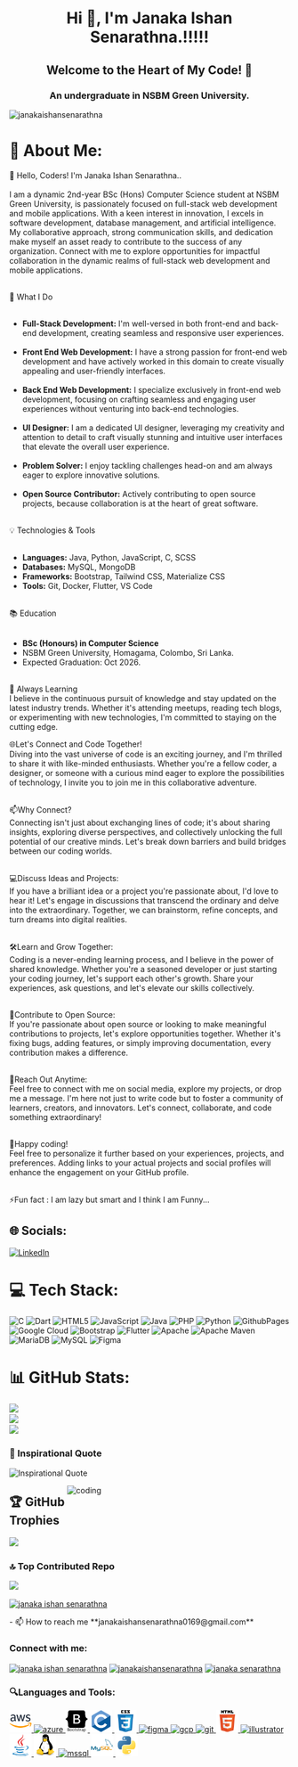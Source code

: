 <h1 align="center">Hi 👋, I'm Janaka Ishan Senarathna.!!!!!</h1>
<h2 align="center">Welcome to the Heart of My Code! 🚀</h3>
<h3 align="center">An undergraduate in NSBM Green University.</h3>



<p align="left"> <img src="https://komarev.com/ghpvc/?username=janakaishansenarathna&label=Profile%20views&color=0e75b6&style=flat" alt="janakaishansenarathna" /> </p>

# 💫 About Me:
👋 Hello, Coders! I'm Janaka Ishan Senarathna..<br><br>I am a dynamic 2nd-year BSc (Hons) Computer Science student at NSBM Green University, is passionately focused on full-stack web development and mobile applications. With a keen interest in innovation, I excels in software development, database management, and artificial intelligence. My collaborative approach, strong communication skills, and dedication make myself an asset ready to contribute to the success of any organization. Connect with me to explore opportunities for impactful collaboration in the dynamic realms of full-stack web development and mobile applications.<br><br>

🚀 What I Do<br><br>
- **Full-Stack Development:** I'm well-versed in both front-end and back-end development, creating seamless and responsive user experiences.<br><br>
- **Front End Web Development:** I have a strong passion for front-end web development and have actively worked in this domain to create visually appealing and user-friendly interfaces.<br><br>
- **Back End Web Development:** I specialize exclusively in front-end web development, focusing on crafting seamless and engaging user experiences without venturing into back-end technologies.<br><br>
- **UI Designer:** I am a dedicated UI designer, leveraging my creativity and attention to detail to craft visually stunning and intuitive user interfaces that elevate the overall user experience.<br><br>
- **Problem Solver:** I enjoy tackling challenges head-on and am always eager to explore innovative solutions.<br><br>
- **Open Source Contributor:** Actively contributing to open source projects, because collaboration is at the heart of great software.<br><br>


💡 Technologies & Tools<br><br>
- **Languages:** Java, Python, JavaScript, C, SCSS <br>
- **Databases:** MySQL, MongoDB<br>
- **Frameworks:** Bootstrap, Tailwind CSS, Materialize CSS<br>
- **Tools:** Git, Docker, Flutter, VS Code<br><br>

📚 Education<br><br>
- **BSc (Honours) in Computer Science**<br>
- NSBM Green University, Homagama, Colombo, Sri Lanka.<br>
- Expected Graduation: Oct 2026.<br><br>

🌱 Always Learning<br>
I believe in the continuous pursuit of knowledge and stay updated on the latest industry trends. Whether it's attending meetups, reading tech blogs, or experimenting with new technologies, I'm committed to staying on the cutting edge.<br>

🌐Let's Connect and Code Together!<br>
Diving into the vast universe of code is an exciting journey, and I'm thrilled to share it with like-minded enthusiasts. Whether you're a fellow coder, a designer, or someone with a curious mind eager to explore the possibilities of technology, I invite you to join me in this collaborative adventure.<br><br>

📫Why Connect?<br>
Connecting isn't just about exchanging lines of code; it's about sharing insights, exploring diverse perspectives, and collectively unlocking the full potential of our creative minds. Let's break down barriers and build bridges between our coding worlds.<br><br>

💻Discuss Ideas and Projects:<br>
If you have a brilliant idea or a project you're passionate about, I'd love to hear it! Let's engage in discussions that transcend the ordinary and delve into the extraordinary. Together, we can brainstorm, refine concepts, and turn dreams into digital realities.<br><br>

🛠️Learn and Grow Together:<br>
Coding is a never-ending learning process, and I believe in the power of shared knowledge. Whether you're a seasoned developer or just starting your coding journey, let's support each other's growth. Share your experiences, ask questions, and let's elevate our skills collectively.<br><br>

🎨Contribute to Open Source:<br>
If you're passionate about open source or looking to make meaningful contributions to projects, let's explore opportunities together. Whether it's fixing bugs, adding features, or simply improving documentation, every contribution makes a difference.<br><br>

🤝Reach Out Anytime:<br>
Feel free to connect with me on social media, explore my projects, or drop me a message. I'm here not just to write code but to foster a community of learners, creators, and innovators. Let's connect, collaborate, and code something extraordinary!<br><br>

🚀Happy coding!<br>
Feel free to personalize it further based on your experiences, projects, and preferences. Adding links to your actual projects and social profiles will enhance the engagement on your GitHub profile.<br><br>

⚡Fun fact : I am lazy but smart and I think I am Funny...

## 🌐 Socials:
[![LinkedIn](https://img.shields.io/badge/LinkedIn-%230077B5.svg?logo=linkedin&logoColor=white)](https://www.linkedin.com/in/janakaishansenarathna/) 

# 💻 Tech Stack:
![C](https://img.shields.io/badge/c-%2300599C.svg?style=flat&logo=c&logoColor=white) ![Dart](https://img.shields.io/badge/dart-%230175C2.svg?style=flat&logo=dart&logoColor=white) ![HTML5](https://img.shields.io/badge/html5-%23E34F26.svg?style=flat&logo=html5&logoColor=white) ![JavaScript](https://img.shields.io/badge/javascript-%23323330.svg?style=flat&logo=javascript&logoColor=%23F7DF1E) ![Java](https://img.shields.io/badge/java-%23ED8B00.svg?style=flat&logo=openjdk&logoColor=white) ![PHP](https://img.shields.io/badge/php-%23777BB4.svg?style=flat&logo=php&logoColor=white) ![Python](https://img.shields.io/badge/python-3670A0?style=flat&logo=python&logoColor=ffdd54) ![GithubPages](https://img.shields.io/badge/github%20pages-121013?style=flat&logo=github&logoColor=white) ![Google Cloud](https://img.shields.io/badge/GoogleCloud-%234285F4.svg?style=flat&logo=google-cloud&logoColor=white) ![Bootstrap](https://img.shields.io/badge/bootstrap-%238511FA.svg?style=flat&logo=bootstrap&logoColor=white) ![Flutter](https://img.shields.io/badge/Flutter-%2302569B.svg?style=flat&logo=Flutter&logoColor=white) ![Apache](https://img.shields.io/badge/apache-%23D42029.svg?style=flat&logo=apache&logoColor=white) ![Apache Maven](https://img.shields.io/badge/Apache%20Maven-C71A36?style=flat&logo=Apache%20Maven&logoColor=white) ![MariaDB](https://img.shields.io/badge/MariaDB-003545?style=flat&logo=mariadb&logoColor=white) ![MySQL](https://img.shields.io/badge/mysql-%2300000f.svg?style=flat&logo=mysql&logoColor=white) ![Figma](https://img.shields.io/badge/figma-%23F24E1E.svg?style=flat&logo=figma&logoColor=white)

# 📊 GitHub Stats:
![](https://github-readme-stats.vercel.app/api?username=Janakaishansenarathna&theme=blue-green&hide_border=false&include_all_commits=true&count_private=true)<br/>
![](https://github-readme-streak-stats.herokuapp.com/?user=Janakaishansenarathna&theme=blue-green&hide_border=false)<br/>
![](https://github-readme-stats.vercel.app/api/top-langs/?username=Janakaishansenarathna&theme=blue-green&hide_border=false&include_all_commits=true&count_private=true&layout=compact)



### 🚀 Inspirational Quote</p>

![Inspirational Quote](https://quotes-github-readme.vercel.app/api?type=vertical&theme=dark)</p>

<p><img align="right" alt="coding" width="400" src="https://cdn.dribbble.com/users/1162077/screenshots/3848914/programmer.gif"</p>

## 🏆 GitHub Trophies
![](https://github-profile-trophy.vercel.app/?username=Janakaishansenarathna&theme=radical&no-frame=true&no-bg=true&margin-w=4)

### 🔝 Top Contributed Repo
![](https://github-contributor-stats.vercel.app/api?username=Janakaishansenarathna&limit=5&theme=nord&combine_all_yearly_contributions=true)



<p align="left"> <a href="https://twitter.com/janaka ishan senarathna" target="blank"><img src="https://img.shields.io/twitter/follow/janaka ishan senarathna?logo=twitter&style=for-the-badge" alt="janaka ishan senarathna" /></a> </p>
- 📫 How to reach me **janakaishansenarathna0169@gmail.com**

<h3 align="left">Connect with me:</h3>
<p align="left">
<a href="https://twitter.com/janaka ishan senarathna" target="blank"><img align="center" src="https://raw.githubusercontent.com/rahuldkjain/github-profile-readme-generator/master/src/images/icons/Social/twitter.svg" alt="janaka ishan senarathna" height="30" width="40" /></a>
<a href="https://linkedin.com/in/janakaishansenarathna" target="blank"><img align="center" src="https://raw.githubusercontent.com/rahuldkjain/github-profile-readme-generator/master/src/images/icons/Social/linked-in-alt.svg" alt="janakaishansenarathna" height="30" width="40" /></a>
<a href="https://fb.com/janaka ishan senarathna" target="blank"><img align="center" src="https://raw.githubusercontent.com/rahuldkjain/github-profile-readme-generator/master/src/images/icons/Social/facebook.svg" alt="janaka senarathna" height="30" width="40" /></a>
</p>

<h3 align="left">🔍Languages and Tools:</h3>
<p align="left"> <a href="https://aws.amazon.com" target="_blank" rel="noreferrer"> <img src="https://raw.githubusercontent.com/devicons/devicon/master/icons/amazonwebservices/amazonwebservices-original-wordmark.svg" alt="aws" width="40" height="40"/> </a> <a href="https://azure.microsoft.com/en-in/" target="_blank" rel="noreferrer"> <img src="https://www.vectorlogo.zone/logos/microsoft_azure/microsoft_azure-icon.svg" alt="azure" width="40" height="40"/> </a> <a href="https://getbootstrap.com" target="_blank" rel="noreferrer"> <img src="https://raw.githubusercontent.com/devicons/devicon/master/icons/bootstrap/bootstrap-plain-wordmark.svg" alt="bootstrap" width="40" height="40"/> </a> <a href="https://www.cprogramming.com/" target="_blank" rel="noreferrer"> <img src="https://raw.githubusercontent.com/devicons/devicon/master/icons/c/c-original.svg" alt="c" width="40" height="40"/> </a> <a href="https://www.w3schools.com/css/" target="_blank" rel="noreferrer"> <img src="https://raw.githubusercontent.com/devicons/devicon/master/icons/css3/css3-original-wordmark.svg" alt="css3" width="40" height="40"/> </a> <a href="https://www.figma.com/" target="_blank" rel="noreferrer"> <img src="https://www.vectorlogo.zone/logos/figma/figma-icon.svg" alt="figma" width="40" height="40"/> </a> <a href="https://cloud.google.com" target="_blank" rel="noreferrer"> <img src="https://www.vectorlogo.zone/logos/google_cloud/google_cloud-icon.svg" alt="gcp" width="40" height="40"/> </a> <a href="https://git-scm.com/" target="_blank" rel="noreferrer"> <img src="https://www.vectorlogo.zone/logos/git-scm/git-scm-icon.svg" alt="git" width="40" height="40"/> </a> <a href="https://www.w3.org/html/" target="_blank" rel="noreferrer"> <img src="https://raw.githubusercontent.com/devicons/devicon/master/icons/html5/html5-original-wordmark.svg" alt="html5" width="40" height="40"/> </a> <a href="https://www.adobe.com/in/products/illustrator.html" target="_blank" rel="noreferrer"> <img src="https://www.vectorlogo.zone/logos/adobe_illustrator/adobe_illustrator-icon.svg" alt="illustrator" width="40" height="40"/> </a> <a href="https://www.java.com" target="_blank" rel="noreferrer"> <img src="https://raw.githubusercontent.com/devicons/devicon/master/icons/java/java-original.svg" alt="java" width="40" height="40"/> </a> <a href="https://www.linux.org/" target="_blank" rel="noreferrer"> <img src="https://raw.githubusercontent.com/devicons/devicon/master/icons/linux/linux-original.svg" alt="linux" width="40" height="40"/> </a> <a href="https://www.microsoft.com/en-us/sql-server" target="_blank" rel="noreferrer"> <img src="https://www.svgrepo.com/show/303229/microsoft-sql-server-logo.svg" alt="mssql" width="40" height="40"/> </a> <a href="https://www.mysql.com/" target="_blank" rel="noreferrer"> <img src="https://raw.githubusercontent.com/devicons/devicon/master/icons/mysql/mysql-original-wordmark.svg" alt="mysql" width="40" height="40"/> </a> <a href="https://www.python.org" target="_blank" rel="noreferrer"> <img src="https://raw.githubusercontent.com/devicons/devicon/master/icons/python/python-original.svg" alt="python" width="40" height="40"/> </a> </p>


